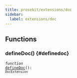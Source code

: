 ```yaml
---
title: prosekit/extensions/doc
sidebar:
  label: extensions/doc
---
```


## Functions

### defineDoc() {#definedoc}

<dl>

<dt>

<code data-typedoc-declaration><i>function</i> <i></i> <a id="definedoc-2" href="#definedoc-2">defineDoc</a>(): `DocExtension`</code>

</dt>

<dd>

</dd>

</dl>
